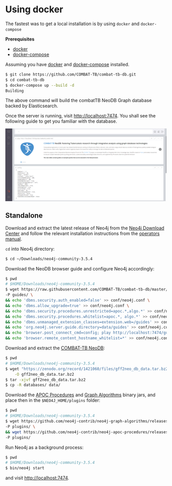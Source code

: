 # Using docker

The fastest was to get a local installation is by using `docker` and `docker-compose`

**Prerequisites**

- [docker](https://www.docker.com/)
- [docker-compose](https://docs.docker.com/compose/overview/)

Assuming you have [docker](https://www.docker.com/) and [docker-compose](https://docs.docker.com/compose/overview/) installed.

```sh
$ git clone https://github.com/COMBAT-TB/combat-tb-db.git
$ cd combat-tb-db
$ docker-compose up --build -d
Building
```

The above command will build the combatTB NeoDB Graph database backed by Elasticsearch.

Once the server is running, visit [http://localhost:7474](http://0.0.0.0:7474). You shall see the following guide to get you familiar with the database.

![neodb-browser-guide](./images/neodbguide.png)

## Standalone

Download and extract the latest release of Neo4j from the [Neo4j Download Center](https://neo4j.com/download-center/#releases) and follow the relevant installation instructions from the [operators manual](https://neo4j.com/docs/operations-manual/current/installation/).

`cd` into Neo4j directory:

```sh
$ cd ~/Downloads/neo4j-community-3.5.4
```

Download the NeoDB browser guide and configure Neo4j accordingly:

```sh
$ pwd
# $HOME/Downloads/neo4j-community-3.5.4
$ wget https://raw.githubusercontent.com/COMBAT-TB/combat-tb-db/master/guides/combattb_neodb.html \
-P guides/ \
&& echo 'dbms.security.auth_enabled=false' >> conf/neo4j.conf \
&& echo 'dbms.allow_upgrade=true' >> conf/neo4j.conf \
&& echo 'dbms.security.procedures.unrestricted=apoc.*,algo.*' >> conf/neo4j.conf \
&& echo 'dbms.security.procedures.whitelist=apoc.*, algo.*' >> conf/neo4j.conf \
&& echo 'dbms.unmanaged_extension_classes=extension.web=/guides' >> conf/neo4j.conf \
&& echo 'org.neo4j.server.guide.directory=data/guides' >> conf/neo4j.conf \
&& echo 'browser.post_connect_cmd=config; play http://localhost:7474/guides/combattb_neodb.html' >> conf/neo4j.conf \
&& echo 'browser.remote_content_hostname_whitelist=*' >> conf/neo4j.conf
```

Download and extract the [COMBAT-TB NeoDB](https://zenodo.org/record/1421060/files/gff2neo_db_data.tar.bz2?download=1):

```sh
$ pwd
# $HOME/Downloads/neo4j-community-3.5.4
$ wget "https://zenodo.org/record/1421060/files/gff2neo_db_data.tar.bz2" \
    -O gff2neo_db_data.tar.bz2
$ tar -xjvf gff2neo_db_data.tar.bz2
$ cp -R databases/ data/
```

Download the [APOC Procedures](https://github.com/neo4j-contrib/neo4j-apoc-procedures) and [Graph Algorithms](https://github.com/neo4j-contrib/neo4j-graph-algorithms) binary jars, and place then in the `$NEO4J_HOME/plugins` folder:

```sh
$ pwd
# $HOME/Downloads/neo4j-community-3.5.4
$ wget https://github.com/neo4j-contrib/neo4j-graph-algorithms/releases/download/3.4.12.7/graph-algorithms-algo-3.4.12.7.jar \
-P plugins/ \
&& wget https://github.com/neo4j-contrib/neo4j-apoc-procedures/releases/download/3.4.0.5/apoc-3.4.0.5-all.jar \
-P plugins/
```

Run Neo4j as a background process:

```sh
$ pwd
# $HOME/Downloads/neo4j-community-3.5.4
$ bin/neo4j start
```

and visit [http://localhost:7474](http://localhost:7474).
